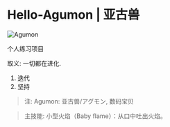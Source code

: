 # Hello-Agumon  | 亚古兽



![Agumon](https://upload-images.jianshu.io/upload_images/5377881-25a31484ebe5e387.jpg?imageMogr2/auto-orient/strip%7CimageView2/2/w/1240)


个人练习项目



取义: 一切都在进化.

1. 迭代
2. 坚持

> 注: Agumon: 亚古兽/アグモン, 数码宝贝 

> 主技能:
> 小型火焰（Baby flame）：从口中吐出火焰。

